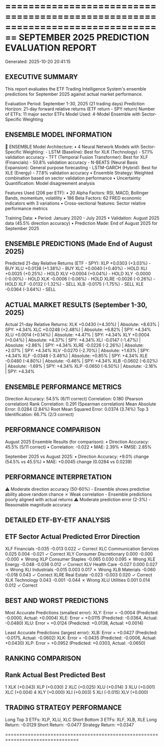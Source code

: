 ================================================================================
SEPTEMBER 2025 PREDICTION EVALUATION REPORT
================================================================================
Generated: 2025-10-20 20:41:15

EXECUTIVE SUMMARY
----------------------------------------
This report evaluates the ETF Trading Intelligence System's ensemble
predictions for September 2025 against actual market performance.

Evaluation Period: September 1-30, 2025 (21 trading days)
Prediction Horizon: 21-day forward relative returns (ETF return - SPY return)
Number of ETFs: 11 major sector ETFs
Model Used: 4-Model Ensemble with Sector-Specific Weighting

ENSEMBLE MODEL INFORMATION
----------------------------------------
🔗 ENSEMBLE Model Architecture:
  • 4 Neural Network Models with Sector-Specific Weighting:
    - LSTM (Baseline): Best for XLK (Technology) - 57.1% validation accuracy
    - TFT (Temporal Fusion Transformer): Best for XLF (Financials) - 50.8% validation accuracy
    - N-BEATS (Neural Basis Expansion): General purpose forecasting
    - LSTM-GARCH (Hybrid): Best for XLE (Energy) - 77.8% validation accuracy
  • Ensemble Strategy: Weighted combination based on sector validation performance
  • Uncertainty Quantification: Model disagreement analysis

Features Used (206 per ETF):
  • 20 Alpha Factors: RSI, MACD, Bollinger Bands, momentum, volatility
  • 186 Beta Factors: 62 FRED economic indicators with 3 variations
  • Cross-sectional features: Sector relative performance metrics

Training Data:
  • Period: January 2020 - July 2025
  • Validation: August 2025 data (45.5% direction accuracy)
  • Prediction Made: End of August 2025 for September 2025

ENSEMBLE PREDICTIONS (Made End of August 2025)
----------------------------------------
Predicted 21-day Relative Returns (ETF - SPY):
  XLP    +0.0303 (+3.03%) - BUY
  XLU    +0.0138 (+1.38%) - BUY
  XLC    +0.0040 (+0.40%) - HOLD
  XLI    +0.0025 (+0.25%) - HOLD
  XLV    +0.0004 (+0.04%) - HOLD
  XLY    -0.0000 (-0.00%) - HOLD
  XLK    -0.0006 (-0.06%) - HOLD
  XLRE   -0.0026 (-0.26%) - HOLD
  XLF    -0.0132 (-1.32%) - SELL
  XLB    -0.0175 (-1.75%) - SELL
  XLE    -0.0364 (-3.64%) - SELL

ACTUAL MARKET RESULTS (September 1-30, 2025)
----------------------------------------
Actual 21-day Relative Returns:
  XLK    +0.0430 (+4.30%) | Absolute: +8.63% | SPY: +4.34%
  XLC    +0.0248 (+2.48%) | Absolute: +6.82% | SPY: +4.34%
  XLU    +0.0014 (+0.14%) | Absolute: +4.47% | SPY: +4.34%
  XLY    +0.0004 (+0.04%) | Absolute: +4.37% | SPY: +4.34%
  XLI    -0.0147 (-1.47%) | Absolute: +2.86% | SPY: +4.34%
  XLRE   -0.0226 (-2.26%) | Absolute: +2.07% | SPY: +4.34%
  XLV    -0.0270 (-2.70%) | Absolute: +1.63% | SPY: +4.34%
  XLF    -0.0348 (-3.48%) | Absolute: +0.85% | SPY: +4.34%
  XLE    -0.0480 (-4.80%) | Absolute: -0.46% | SPY: +4.34%
  XLB    -0.0602 (-6.02%) | Absolute: -1.69% | SPY: +4.34%
  XLP    -0.0650 (-6.50%) | Absolute: -2.16% | SPY: +4.34%

ENSEMBLE PERFORMANCE METRICS
----------------------------------------
Direction Accuracy:      54.5% (6/11 correct)
Correlation:            0.180 (Pearson correlation)
Rank Correlation:       0.291 (Spearman correlation)
Mean Absolute Error:    0.0284 (2.84%)
Root Mean Squared Error: 0.0374 (3.74%)
Top 3 Identification:   66.7% (2/3 correct)

PERFORMANCE COMPARISON
----------------------------------------
August 2025 Ensemble Results (for comparison):
  • Direction Accuracy: 45.5% (5/11 correct)
  • Correlation: -0.022
  • MAE: 2.39%
  • RMSE: 2.85%

September 2025 vs August 2025:
  • Direction Accuracy: +9.0% change (54.5% vs 45.5%)
  • MAE: +0.0045 change (0.0284 vs 0.0239)

PERFORMANCE INTERPRETATION
----------------------------------------
⚠ Moderate direction accuracy (50-60%) - Ensemble shows predictive ability above random chance
✗ Weak correlation - Ensemble predictions poorly aligned with actual returns
⚠ Moderate prediction error (2-3%) - Reasonable magnitude accuracy

DETAILED ETF-BY-ETF ANALYSIS
----------------------------------------
ETF    Sector                      Actual  Predicted    Error  Direction
-----------------------------------------------------------------------------
XLF    Financials                  -0.035     -0.013    0.022  ✓ Correct
XLC    Communication Services       0.025      0.004   -0.021  ✓ Correct
XLY    Consumer Discretionary       0.000     -0.000   -0.000    ✗ Wrong
XLP    Consumer Staples            -0.065      0.030    0.095    ✗ Wrong
XLE    Energy                      -0.048     -0.036    0.012  ✓ Correct
XLV    Health Care                 -0.027      0.000    0.027    ✗ Wrong
XLI    Industrials                 -0.015      0.003    0.017    ✗ Wrong
XLB    Materials                   -0.060     -0.018    0.043  ✓ Correct
XLRE   Real Estate                 -0.023     -0.003    0.020  ✓ Correct
XLK    Technology                   0.043     -0.001   -0.044    ✗ Wrong
XLU    Utilities                    0.001      0.014    0.012  ✓ Correct

BEST AND WORST PREDICTIONS
----------------------------------------
Most Accurate Predictions (smallest error):
  XLY: Error = -0.0004 (Predicted: -0.0000, Actual: +0.0004)
  XLE: Error = +0.0115 (Predicted: -0.0364, Actual: -0.0480)
  XLU: Error = +0.0124 (Predicted: +0.0138, Actual: +0.0014)

Least Accurate Predictions (largest error):
  XLB: Error = +0.0427 (Predicted: -0.0175, Actual: -0.0602)
  XLK: Error = -0.0435 (Predicted: -0.0006, Actual: +0.0430)
  XLP: Error = +0.0952 (Predicted: +0.0303, Actual: -0.0650)

RANKING COMPARISON
----------------------------------------
Rank       Actual Best  Predicted Best
------------------------------------
1           XLK (+0.043)      XLP (+0.030) 
2           XLC (+0.025)      XLU (+0.014) 
3           XLU (+0.001)      XLC (+0.004) 
4           XLY (+0.000)      XLI (+0.003) 
5           XLI (-0.015)      XLV (+0.000) 

TRADING STRATEGY PERFORMANCE
----------------------------------------
Long Top 3 ETFs:    XLP, XLU, XLC
Short Bottom 3 ETFs: XLF, XLB, XLE
Long Return:        -0.0129
Short Return:       -0.0477
Strategy Return:    +0.0347

================================================================================